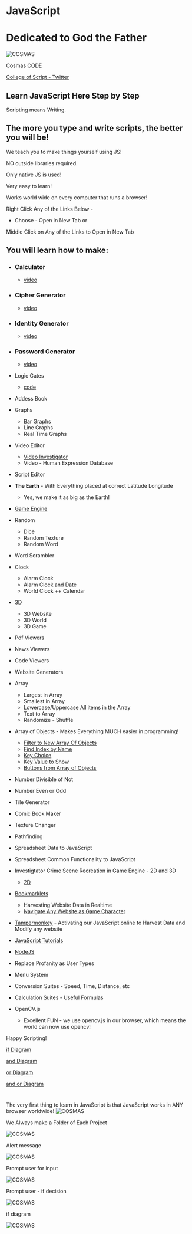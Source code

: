 # JavaScript

# Dedicated to God the Father

![COSMAS](https://collegeofscripting.weebly.com/uploads/6/4/4/8/64482293/college-sign_orig.gif)

Cosmas [CODE](https://github.com/christophertopalian)

[College of Script - Twitter](https://twitter.com/CollegeOfScript)

## Learn JavaScript Here Step by Step

Scripting means Writing.

## The more you type and write scripts, the better you will be!

We teach you to make things yourself using JS!

NO outside libraries required.

Only native JS is used!

Very easy to learn!

Works world wide on every computer that runs a browser!


Right Click Any of the Links Below - 
  + Choose - Open in New Tab
or

Middle Click on Any of the Links to Open in New Tab

## You will learn how to make:
+ ### Calculator
  + [video](https://twitter.com/CollegeOfScript/status/1607320247928868864)
  
+ ### Cipher Generator
  + [video](https://twitter.com/CollegeOfScript/status/1610700699846819857)
  
+ ### Identity Generator
  + [video](https://twitter.com/CollegeOfScript/status/1610728273859809280)
  
+ ### Password Generator
  + [video](https://twitter.com/CollegeOfScript/status/1612000852796923904)

+ Logic Gates
  + [code](https://github.com/ChristopherTopalian/Topalian_JavaScript/tree/main/js_logic_gates)

+ Addess Book
+ Graphs
  + Bar Graphs
  + Line Graphs
  + Real Time Graphs

+ Video Editor
  + [Video Investigator](https://github.com/ChristopherTopalian/VideoInvestigator)
  + Video - Human Expression Database

+ Script Editor

+ **The Earth** - With Everything placed at correct Latitude Longitude
  + Yes, we make it as big as the Earth!
+ [Game Engine](https://github.com/ChristopherTopalian/Topalian-Game-Engine)
+ Random
  + Dice
  + Random Texture
  + Random Word
+ Word Scrambler
+ Clock
  + Alarm Clock
  + Alarm Clock and Date
  + World Clock
++ Calendar
+ [3D](https://github.com/ChristopherTopalian/Topalian_BabylonJS)
  + 3D Website
  + 3D World
  + 3D Game
+ Pdf Viewers
+ News Viewers
+ Code Viewers
+ Website Generators
+ Array
  + Largest in Array
  + Smallest in Array
  + Lowercase/Uppercase All items in the Array
  + Text to Array
  + Randomize - Shuffle
+ Array of Objects - Makes Everything MUCH easier in programming!
  + [Filter to New Array Of Objects](https://github.com/ChristopherTopalian/Topalian_JavaScript/tree/main/js_array_of_objects_filter_to_new_array_of_objects)
  + [Find Index by Name](https://github.com/ChristopherTopalian/Topalian_JavaScript/tree/main/js_array_of_objects_find_index_by_name)
  + [Key Choice](https://github.com/ChristopherTopalian/Topalian_JavaScript/tree/main/js_array_of_objects_key_choice)
  + [Key Value to Show](https://github.com/ChristopherTopalian/Topalian_JavaScript/tree/main/js_array_of_objects_key_value_to_show)
  + [Buttons from Array of Objects](https://github.com/ChristopherTopalian/Topalian_JavaScript/tree/main/js_buttons_create_from_array_of_objects)

+ Number Divisible of Not
+ Number Even or Odd
+ Tile Generator
+ Comic Book Maker
+ Texture Changer
+ Pathfinding
+ Spreadsheet Data to JavaScript
+ Spreadsheet Common Functionality to JavaScript
+ Investigtator Crime Scene Recreation in Game Engine - 2D and 3D
  + [2D](https://github.com/ChristopherTopalian/TopalianGameEngineDataNavigator)
+ [Bookmarklets](https://github.com/ChristopherTopalian/Topalian_JavaScript_Bookmarklets)
  + Harvesting Website Data in Realtime
  + [Navigate Any Website as Game Character](https://github.com/ChristopherTopalian/Topalian-Website-Game-Engine)
+ [Tampermonkey](https://github.com/ChristopherTopalian/Topalian_JavaScript_UserScripts) - Activating our JavaScript online to Harvest Data and Modify any website
+ [JavaScript Tutorials](https://github.com/ChristopherTopalian/Topalian_JavaScript)
+ [NodeJS](https://github.com/ChristopherTopalian/Topalian_Node.js)
+ Replace Profanity as User Types
+ Menu System
+ Conversion Suites - Speed, Time, Distance, etc
+ Calculation Suites - Useful Formulas
+ OpenCV.js
  - Excellent FUN - we use opencv.js in our browser, which means the world can now use opencv!

Happy Scripting!


[if Diagram](https://pbs.twimg.com/media/Fk3q19HXwAA51HS?format=jpg&name=small)

[and Diagram](https://pbs.twimg.com/media/Fl7_6aHWYAE84jF?format=jpg&name=small)

[or Diagram](https://pbs.twimg.com/media/Fl8CQGtX0AEP3ov?format=jpg&name=900x900)

[and or Diagram](https://pbs.twimg.com/media/Fl-IDfZWAAM_fDT?format=jpg&name=small)

#
The very first thing to learn in JavaScript is that JavaScript works in ANY browser worldwide!
![COSMAS](https://collegeofscripting.weebly.com/uploads/6/4/4/8/64482293/title_orig.png)

We Always make a Folder of Each Project

![COSMAS](https://collegeofscripting.weebly.com/uploads/6/4/4/8/64482293/002-how-to-make-new-folder_orig.png)

Alert message

![COSMAS](https://collegeofscripting.weebly.com/uploads/6/4/4/8/64482293/023-alert-nice-lkjel_orig.png)

Prompt user for input

![COSMAS](https://collegeofscripting.weebly.com/uploads/6/4/4/8/64482293/026-input-eljelkje_orig.png)

Prompt user - if decision

![COSMAS](https://collegeofscripting.weebly.com/uploads/6/4/4/8/64482293/028-prompt-using-if-1-lkj_orig.png)

if diagram

![COSMAS](https://pbs.twimg.com/media/Fk3q19HXwAA51HS?format=jpg&name=900x900)

